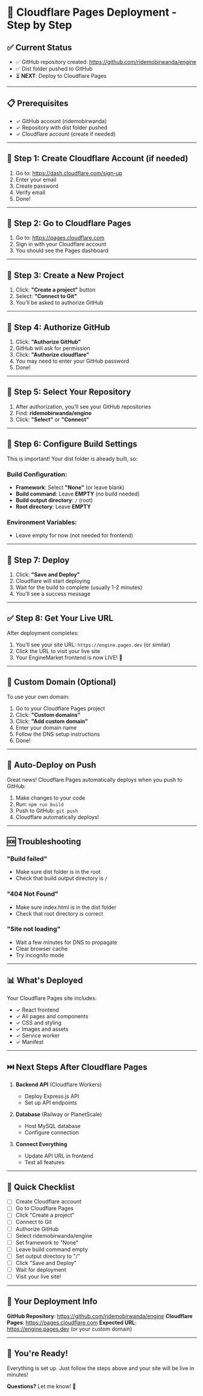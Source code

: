 # 🚀 Cloudflare Pages Deployment - Step by Step

## ✅ Current Status
- ✅ GitHub repository created: https://github.com/ridemobirwanda/engine
- ✅ Dist folder pushed to GitHub
- ⏳ **NEXT**: Deploy to Cloudflare Pages

---

## 📋 Prerequisites
- ✓ GitHub account (ridemobirwanda)
- ✓ Repository with dist folder pushed
- ✓ Cloudflare account (create if needed)

---

## 🎯 Step 1: Create Cloudflare Account (if needed)

1. Go to: https://dash.cloudflare.com/sign-up
2. Enter your email
3. Create password
4. Verify email
5. Done!

---

## 🎯 Step 2: Go to Cloudflare Pages

1. Go to: https://pages.cloudflare.com
2. Sign in with your Cloudflare account
3. You should see the Pages dashboard

---

## 🎯 Step 3: Create a New Project

1. Click: **"Create a project"** button
2. Select: **"Connect to Git"**
3. You'll be asked to authorize GitHub

---

## 🎯 Step 4: Authorize GitHub

1. Click: **"Authorize GitHub"**
2. GitHub will ask for permission
3. Click: **"Authorize cloudflare"**
4. You may need to enter your GitHub password
5. Done!

---

## 🎯 Step 5: Select Your Repository

1. After authorization, you'll see your GitHub repositories
2. Find: **ridemobirwanda/engine**
3. Click: **"Select"** or **"Connect"**

---

## 🎯 Step 6: Configure Build Settings

This is important! Your dist folder is already built, so:

### Build Configuration:
- **Framework**: Select **"None"** (or leave blank)
- **Build command**: Leave **EMPTY** (no build needed)
- **Build output directory**: `/` (root)
- **Root directory**: Leave **EMPTY**

### Environment Variables:
- Leave empty for now (not needed for frontend)

---

## 🎯 Step 7: Deploy

1. Click: **"Save and Deploy"**
2. Cloudflare will start deploying
3. Wait for the build to complete (usually 1-2 minutes)
4. You'll see a success message

---

## ✅ Step 8: Get Your Live URL

After deployment completes:

1. You'll see your site URL: `https://engine.pages.dev` (or similar)
2. Click the URL to visit your live site
3. Your EngineMarket frontend is now LIVE! 🎉

---

## 🔗 Custom Domain (Optional)

To use your own domain:

1. Go to your Cloudflare Pages project
2. Click: **"Custom domains"**
3. Click: **"Add custom domain"**
4. Enter your domain name
5. Follow the DNS setup instructions
6. Done!

---

## 🔄 Auto-Deploy on Push

Great news! Cloudflare Pages automatically deploys when you push to GitHub:

1. Make changes to your code
2. Run: `npm run build`
3. Push to GitHub: `git push`
4. Cloudflare automatically deploys!

---

## 🆘 Troubleshooting

### "Build failed"
- Make sure dist folder is in the root
- Check that build output directory is `/`

### "404 Not Found"
- Make sure index.html is in the dist folder
- Check that root directory is correct

### "Site not loading"
- Wait a few minutes for DNS to propagate
- Clear browser cache
- Try incognito mode

---

## 📊 What's Deployed

Your Cloudflare Pages site includes:
- ✓ React frontend
- ✓ All pages and components
- ✓ CSS and styling
- ✓ Images and assets
- ✓ Service worker
- ✓ Manifest

---

## ⏭️ Next Steps After Cloudflare Pages

1. **Backend API** (Cloudflare Workers)
   - Deploy Express.js API
   - Set up API endpoints

2. **Database** (Railway or PlanetScale)
   - Host MySQL database
   - Configure connection

3. **Connect Everything**
   - Update API URL in frontend
   - Test all features

---

## 🎯 Quick Checklist

- [ ] Create Cloudflare account
- [ ] Go to Cloudflare Pages
- [ ] Click "Create a project"
- [ ] Connect to Git
- [ ] Authorize GitHub
- [ ] Select ridemobirwanda/engine
- [ ] Set framework to "None"
- [ ] Leave build command empty
- [ ] Set output directory to "/"
- [ ] Click "Save and Deploy"
- [ ] Wait for deployment
- [ ] Visit your live site!

---

## 📝 Your Deployment Info

**GitHub Repository**: https://github.com/ridemobirwanda/engine
**Cloudflare Pages**: https://pages.cloudflare.com
**Expected URL**: https://engine.pages.dev (or your custom domain)

---

## 🎉 You're Ready!

Everything is set up. Just follow the steps above and your site will be live in minutes!

**Questions?** Let me know! 🚀


